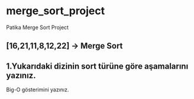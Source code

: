 # merge_sort_project
Patika Merge Sort Project

## [16,21,11,8,12,22] -> Merge Sort

## 1.Yukarıdaki dizinin sort türüne göre aşamalarını yazınız.



Big-O gösterimini yazınız.
